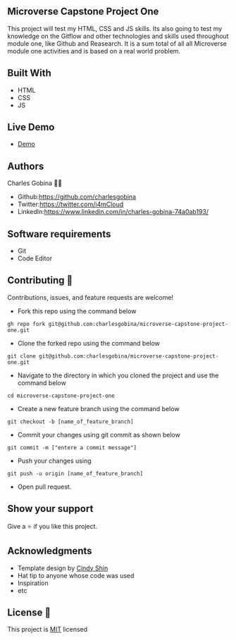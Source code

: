 ## Microverse Capstone Project One 
This project will test my HTML, CSS and JS skills.
Its also going to test my knowledge on the Gitflow and other technologies and skills used throughout module one, like Github and Reasearch.
It is a sum total of all all Microverse module one activities and is based on a real world problem.

## Built With
* HTML
* CSS
* JS

## Live Demo
* [Demo](#)

## Authors
Charles Gobina :student: 
* Github:https://github.com/charlesgobina 
* Twitter:https://twitter.com/i4mCloud
* LinkedIn:https://www.linkedin.com/in/charles-gobina-74a0ab193/

## Software requirements
* Git
* Code Editor

## Contributing :handshake:
Contributions, issues, and feature requests are welcome!
* Fork this repo using the command below

```
gh repo fork git@github.com:charlesgobina/microverse-capstone-project-one.git
```
* Clone the forked repo using the command below

```
git clone git@github.com:charlesgobina/microverse-capstone-project-one.git
```

* Navigate to the directory in which you cloned the project and use the command below

```
cd microverse-capstone-project-one
```

* Create a new feature branch using the command below

```
git checkout -b [name_of_feature_branch]
```

* Commit your changes using git commit as shown below

```
git commit -m ["entere a commit message"]
```

* Push your changes using

```
git push -u origin [name_of_feature_branch]
```
* Open pull request.


## Show your support
Give a 	:star: if you like this project.

## Acknowledgments
* Template design by [Cindy Shin](https://www.behance.net/adagio07)
* Hat tip to anyone whose code was used
* Inspiration
* etc

## License :memo:
This project is [MIT](https://github.com/microverseinc/readme-template/blob/master/MIT.md) licensed
 
